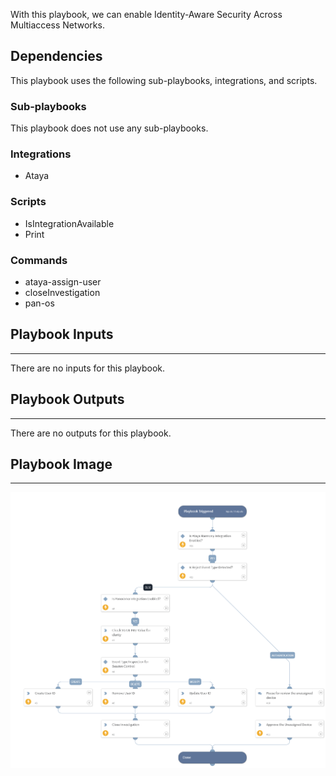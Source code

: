 With this playbook, we can enable Identity-Aware Security Across Multiaccess Networks.

## Dependencies

This playbook uses the following sub-playbooks, integrations, and scripts.

### Sub-playbooks

This playbook does not use any sub-playbooks.

### Integrations

* Ataya

### Scripts

* IsIntegrationAvailable
* Print

### Commands

* ataya-assign-user
* closeInvestigation
* pan-os

## Playbook Inputs

---
There are no inputs for this playbook.

## Playbook Outputs

---
There are no outputs for this playbook.

## Playbook Image

---

![Ataya - Securely logging device access to network](../doc_files/Ataya_-_Securely_logging_device_access_to_network.png)
